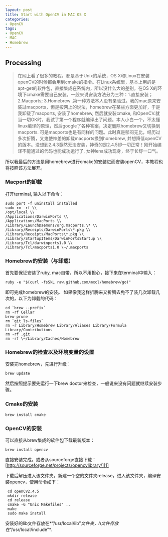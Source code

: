 ```yaml
---
layout: post
title: Start with OpenCV in MAC OS X
categories:
- OpenCV
tags:
- OpenCV
- MAC
- Homebrew
---
```


## Processing
> 在网上看了很多的教程，都是基于Unix的系统，OS X和Linux在安装openCV的时候都会用到cmake的指令。在Linux系统里，基本上用的是apt-get的软件包，直接集成在系统内，所以没什么大的差别。在OS X的环境下cmake需要自己安装。一般来说安装方法分为三种：1.直接安装；2.Macports; 3.Homebrew .第一种方法本人没有亲验过。我的mac原来安装过macports，但是按网上的说法，homebrew在某些方面更加好，于是我卸载了macports, 安装了homebrew, 然后就安装cmake, 和OpenCV.就当一切OK时，我试了第一个程序就编译出了问题。本人小白一个，不太懂linux编译的原理，然后google了各种答案，决定删除homebrew又切换到macports. 可是macports也是有同样的问题。此时真是郁闷无比，经历过多次折腾，又鬼使神差的卸载macports换到homebrew, 并想降低openCV的版本。没想到2.4.3竟然无法安装，神奇的是2.4.5却一切正常！刚开始编译不能通过的代码也能成功运行了, 女神lena成功现身，终于长舒一口气。

所以我最后的方法是用homebrew进行cmake的安装进而安装openCV，本教程也将按照该方法展开。

### Macport的卸载
打开terminal, 输入以下命令：

```
sudo port -f uninstall installed
sudo rm -rf \\
/opt/local \\
/Applications/DarwinPorts \\
/Applications/MacPorts \\
/Library/LaunchDaemons/org.macports.\* \\
/Library/Receipts/DarwinPorts\*.pkg \\
/Library/Receipts/MacPorts\*.pkg \\
/Library/StartupItems/DarwinPortsStartup \\
/Library/Tcl/darwinports1.0 \\
/Library/Tcl/macports1.0 \~/.macports
```
### Homebrew的安装（与卸载）
首先要保证安装了ruby, mac自带，所以不用担心，接下来在terminal中输入：

```
ruby -e "$(curl -fsSkL raw.github.com/mxcl/homebrew/go)"
```

即可完成homebrew的安装。
如果像我这样折腾来又折腾去免不了装几次卸载几次的，以下为卸载的代码：

```
cd `brew --prefix`
rm -rf Cellar
brew prune
rm `git ls-files`
rm -r Library/Homebrew Library/Aliases Library/Formula Library/Contributions
rm -rf .git
rm -rf \~/Library/Caches/Homebrew
```

### Homebrew的检查以及环境变量的设置
安装完homebrew，先进行升级：

```
brew update
```
然后按照提示要先运行一下brew doctor来检查，一般说来没有问题就继续安装步骤。

### Cmake的安装
```
brew install cmake
```

### OpenCV的安装
可以直接从brew集成的软件包下载最新版本：

```
brew install opencv
```
直接安装完成。或者从sourceforge直接下载：
[http://sourceforge.net/projects/opencvlibrary/][1]

下载后解压进入该文件夹，新建一个空的文件夹release，进入该文件夹，编译安装opencv，使用命令如下：

```
 cd openCV2.4.5
 mkdir release
 cd release
 cmake -G "Unix Makefiles" ..
 make
 sudo make install
```
安装好的lib文件存放在*“/usr/local/lib”*文件夹，h文件存放在*“/usr/local/include”*.

[1]:	http://sourceforge.net/projects/opencvlibrary/